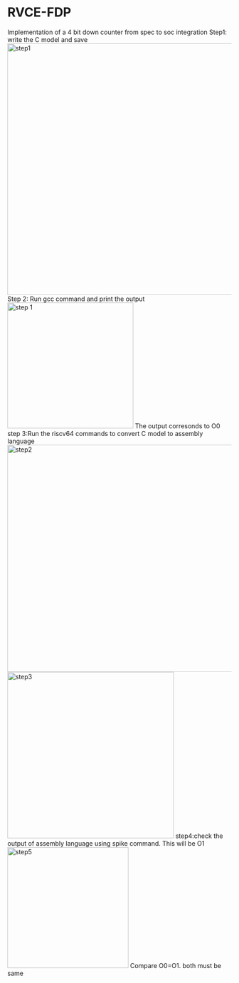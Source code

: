 # RVCE-FDP
Implementation of a 4 bit down counter from spec to soc integration 
Step1: write the C model and save
<img width="566" alt="step1" src="https://github.com/user-attachments/assets/55de061e-89cf-433e-9cf8-c2491f6b8152">
Step 2: Run gcc command and print the output
<img width="283" alt="step 1" src="https://github.com/user-attachments/assets/ead1569f-3da4-4e62-bd08-73282e360574">
The output corresonds to O0
step 3:Run the riscv64 commands to convert C model to assembly language
<img width="511" alt="step2" src="https://github.com/user-attachments/assets/f4e0c819-fb6f-43f3-837e-2204507901ca">
<img width="374" alt="step3" src="https://github.com/user-attachments/assets/32576946-f943-4e6d-84fb-2d78d9717125">
step4:check the output of assembly language using spike command. This will be O1
<img width="272" alt="step5" src="https://github.com/user-attachments/assets/db30c9d3-00e5-4e84-bd9d-35d0b8df9f58">
Compare O0=O1. both must be same




